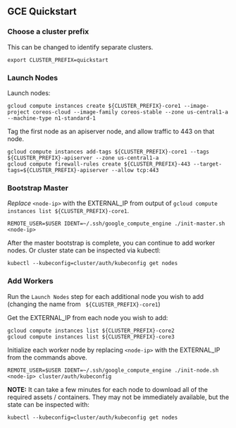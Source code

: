 ## GCE Quickstart

### Choose a cluster prefix

This can be changed to identify separate clusters.

```
export CLUSTER_PREFIX=quickstart
```

### Launch Nodes

Launch nodes:

```
gcloud compute instances create ${CLUSTER_PREFIX}-core1 --image-project coreos-cloud --image-family coreos-stable --zone us-central1-a --machine-type n1-standard-1
```

Tag the first node as an apiserver node, and allow traffic to 443 on that node.

```
gcloud compute instances add-tags ${CLUSTER_PREFIX}-core1 --tags ${CLUSTER_PREFIX}-apiserver --zone us-central1-a
gcloud compute firewall-rules create ${CLUSTER_PREFIX}-443 --target-tags=${CLUSTER_PREFIX}-apiserver --allow tcp:443
```

### Bootstrap Master

*Replace* `<node-ip>` with the EXTERNAL_IP from output of `gcloud compute instances list ${CLUSTER_PREFIX}-core1`.

```
REMOTE_USER=$USER IDENT=~/.ssh/google_compute_engine ./init-master.sh <node-ip>
```

After the master bootstrap is complete, you can continue to add worker nodes. Or cluster state can be inspected via kubectl:

```
kubectl --kubeconfig=cluster/auth/kubeconfig get nodes
```

### Add Workers

Run the `Launch Nodes` step for each additional node you wish to add (changing the name from ` ${CLUSTER_PREFIX}-core1`)

Get the EXTERNAL_IP from each node you wish to add:

```
gcloud compute instances list ${CLUSTER_PREFIX}-core2
gcloud compute instances list ${CLUSTER_PREFIX}-core3
```

Initialize each worker node by replacing `<node-ip>` with the EXTERNAL_IP from the commands above.

```
REMOTE_USER=$USER IDENT=~/.ssh/google_compute_engine ./init-node.sh <node-ip> cluster/auth/kubeconfig
```

**NOTE:** It can take a few minutes for each node to download all of the required assets / containers.
 They may not be immediately available, but the state can be inspected with:

```
kubectl --kubeconfig=cluster/auth/kubeconfig get nodes
```
